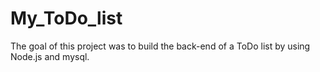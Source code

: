 # My_ToDo_list

The goal of this project was to build the back-end of a ToDo list by using Node.js and mysql.
